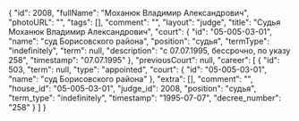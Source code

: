 {
    "id": 2008,
    "fullName": "Моханюк Владимир Александрович",
    "photoURL": "",
    "tags": [],
    "comment": "",
    "layout": "judge",
    "title": "Судья Моханюк Владимир Александрович",
    "court": {
        "id": "05-005-03-01",
        "name": "суд Борисовского района",
        "position": "судья",
        "termType": "indefinitely",
        "term": null,
        "description": "c 07.07.1995, бессрочно, по указу 258",
        "timestamp": "07.07.1995"
    },
    "previousCourt": null,
    "career": [
        {
            "id": 503,
            "term": null,
            "type": "appointed",
            "court": {
                "id": "05-005-03-01",
                "name": "суд Борисовского района"
            },
            "extra": [],
            "comment": "",
            "house_id": "05-005-03-01",
            "judge_id": 2008,
            "position": "судья",
            "term_type": "indefinitely",
            "timestamp": "1995-07-07",
            "decree_number": "258"
        }
    ]
}